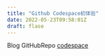 ```yaml
---
title: "Github Codespace初体验"
date: 2022-05-23T09:58:01Z
draft: flase
---
```



Blog GitHubRepo [codespace](https://ichyycc-ichyycc-github-io-76vwjjj4cxg4p.github.dev/)
